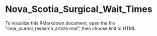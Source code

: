 # Nova_Scotia_Surgical_Wait_Times

To visualize this RMarkdown document, open the file "cma_journal_research_article.rmd", then choose knit to HTML.
